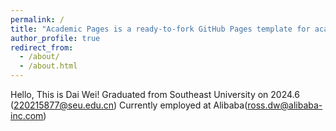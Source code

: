 ```yaml
---
permalink: /
title: "Academic Pages is a ready-to-fork GitHub Pages template for academic personal websites"
author_profile: true
redirect_from: 
  - /about/
  - /about.html
---
```

Hello, This is Dai Wei!
Graduated from Southeast University on 2024.6 (220215877@seu.edu.cn)
Currently employed at Alibaba(ross.dw@alibaba-inc.com)
